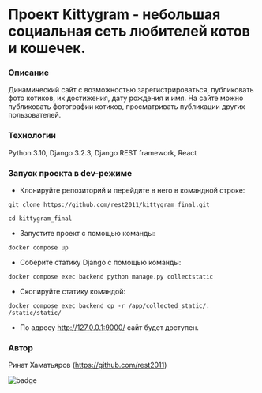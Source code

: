 # Проект Kittygram - небольшая социальная сеть любителей котов и кошечек. 
### Описание
Динамический сайт с возможностью зарегистрироваться, публиковать фото котиков, их достижения, дату рождения и имя. На сайте можно публиковать фотографии котиков, просматривать публикации других пользователей.
### Технологии
Python 3.10,
Django 3.2.3,
Django REST framework, 
React
### Запуск проекта в dev-режиме
- Клонируйте репозиторий и перейдите в него в командной строке:
```
git clone https://github.com/rest2011/kittygram_final.git
```
```
cd kittygram_final
```
- Запустите проект с помощью команды:
```
docker compose up
```
- Соберите статику Django с помощью команды:
```
docker compose exec backend python manage.py collectstatic
```
- Скопируйте статику командой:
```
docker compose exec backend cp -r /app/collected_static/. /static/static/
```
- По адресу http://127.0.0.1:9000/ сайт будет доступен.

### Автор
Ринат Хаматьяров (https://github.com/rest2011)

![badge](https://github.com/rest2011/kittygram_final/actions/workflows/main.yml/badge.svg?event=push)
